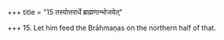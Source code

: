 +++
title = "15 तस्योत्तरार्धे ब्राह्मणान्भोजयेत्"

+++
15. Let him feed the Brāhmaṇas on the northern half of that.
